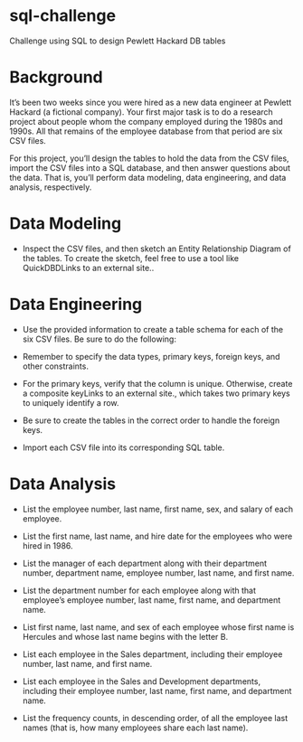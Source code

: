 # sql-challenge
Challenge using SQL to design Pewlett Hackard DB tables


# Background
It’s been two weeks since you were hired as a new data engineer at Pewlett Hackard (a fictional company). Your first major task is to do a research project about people whom the company employed during the 1980s and 1990s. All that remains of the employee database from that period are six CSV files.

For this project, you’ll design the tables to hold the data from the CSV files, import the CSV files into a SQL database, and then answer questions about the data. That is, you’ll perform data modeling, data engineering, and data analysis, respectively.

# Data Modeling
- Inspect the CSV files, and then sketch an Entity Relationship Diagram of the tables. To create the sketch, feel free to use a tool like QuickDBDLinks to an external site..

# Data Engineering
- Use the provided information to create a table schema for each of the six CSV files. Be sure to do the following:

- Remember to specify the data types, primary keys, foreign keys, and other constraints.

- For the primary keys, verify that the column is unique. Otherwise, create a composite keyLinks to an external site., which takes two primary keys to uniquely identify a row.

- Be sure to create the tables in the correct order to handle the foreign keys.

- Import each CSV file into its corresponding SQL table.

# Data Analysis
- List the employee number, last name, first name, sex, and salary of each employee.

- List the first name, last name, and hire date for the employees who were hired in 1986.

- List the manager of each department along with their department number, department name, employee number, last name, and first name.

- List the department number for each employee along with that employee’s employee number, last name, first name, and department name.

- List first name, last name, and sex of each employee whose first name is Hercules and whose last name begins with the letter B.

- List each employee in the Sales department, including their employee number, last name, and first name.

- List each employee in the Sales and Development departments, including their employee number, last name, first name, and department name.

- List the frequency counts, in descending order, of all the employee last names (that is, how many employees share each last name).
